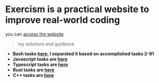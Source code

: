 # Exercism is a practical website to improve real-world coding

you can [access the website](https://exercism.org/)

> my solutions and guidance

* **Bash tasks [here](./bash), I separated it based on accomplished tasks 2-91**
* **Javascript tasks are [here](./javascript)**
* **Typescript tasks are [here](./typescript)**
* **Rust tasks are [here](./rust)**
* **C++ tasks are [here](./cpp)**
